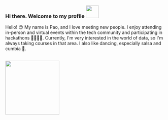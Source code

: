 ### Hi there. Welcome to my profile <img src="https://github.githubassets.com/images/mona-whisper.gif" width="40px">
Hello! 😊 My name is Pao, and I love meeting new people. I enjoy attending in-person and virtual events within the tech community and participating in hackathons 👩🏽‍💻✨. Currently, I'm very interested in the world of data, so I'm always taking courses in that area. I also like dancing, especially salsa and cumbia 💃.

<h2> 
  <img src="https://monophy.com/media/Ucb37stadGfXIITji3/monophy.gif" width="170px">
</h2>
<br>


<!--
**PaolaDaft/PaolaDaft** is a ✨ _special_ ✨ repository because its `README.md` (this file) appears on your GitHub profile.

Here are some ideas to get you started:

- 🔭 I’m currently working on ...
- 🌱 I’m currently learning ...
- 👯 I’m looking to collaborate on ...
- 🤔 I’m looking for help with ...
- 💬 Ask me about ...
- 📫 How to reach me: ...
- 😄 Pronouns: ...
- ⚡ Fun fact: ...
-->
